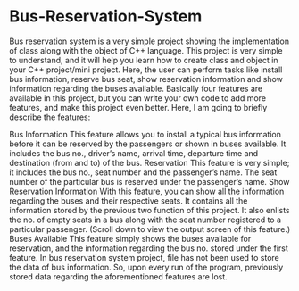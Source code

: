 # Bus-Reservation-System
Bus reservation system is a very simple project showing the implementation of class along with the object of C++ language. This project is very simple to understand, and it will help you learn how to create class and object in your C++ project/mini project. Here, the user can perform tasks like install bus information, reserve bus seat, show reservation information and show information regarding the buses available.
Basically four features are available in this project, but you can write your own code to add more features, and make this project even better. Here, I am going to briefly describe the features:

 Bus Information
This feature allows you to install a typical bus information before it can be reserved by the passengers or shown in buses available. It includes the bus no., driver’s name, arrival time, departure time and destination (from and to) of the bus.
Reservation
This feature is very simple; it includes the bus no., seat number and the passenger’s name. The seat number of the particular bus is reserved under the passenger’s name.
Show Reservation Information
With this feature, you can show all the information regarding the buses and their respective seats. It contains all the information stored by the previous two function of this project. It also enlists the no. of empty seats in a bus along with the seat number registered to a particular passenger. (Scroll down to view the output screen of this feature.)
Buses Available
This feature simply shows the buses available for reservation, and the information regarding the bus no. stored under the first feature.
In bus reservation system project, file has not been used to store the data of bus information. So, upon every run of the program, previously stored data regarding the aforementioned features are lost.

